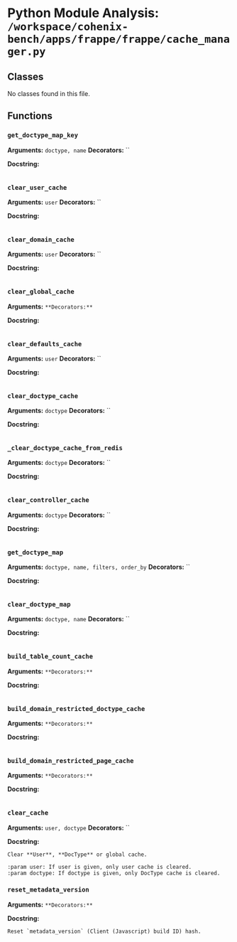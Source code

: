 # Python Module Analysis: `/workspace/cohenix-bench/apps/frappe/frappe/cache_manager.py`

## Classes

No classes found in this file.


## Functions

### `get_doctype_map_key`
**Arguments:** `doctype, name`
**Decorators:** ``

**Docstring:**
```

```
### `clear_user_cache`
**Arguments:** `user`
**Decorators:** ``

**Docstring:**
```

```
### `clear_domain_cache`
**Arguments:** `user`
**Decorators:** ``

**Docstring:**
```

```
### `clear_global_cache`
**Arguments:** ``
**Decorators:** ``

**Docstring:**
```

```
### `clear_defaults_cache`
**Arguments:** `user`
**Decorators:** ``

**Docstring:**
```

```
### `clear_doctype_cache`
**Arguments:** `doctype`
**Decorators:** ``

**Docstring:**
```

```
### `_clear_doctype_cache_from_redis`
**Arguments:** `doctype`
**Decorators:** ``

**Docstring:**
```

```
### `clear_controller_cache`
**Arguments:** `doctype`
**Decorators:** ``

**Docstring:**
```

```
### `get_doctype_map`
**Arguments:** `doctype, name, filters, order_by`
**Decorators:** ``

**Docstring:**
```

```
### `clear_doctype_map`
**Arguments:** `doctype, name`
**Decorators:** ``

**Docstring:**
```

```
### `build_table_count_cache`
**Arguments:** ``
**Decorators:** ``

**Docstring:**
```

```
### `build_domain_restricted_doctype_cache`
**Arguments:** ``
**Decorators:** ``

**Docstring:**
```

```
### `build_domain_restricted_page_cache`
**Arguments:** ``
**Decorators:** ``

**Docstring:**
```

```
### `clear_cache`
**Arguments:** `user, doctype`
**Decorators:** ``

**Docstring:**
```
Clear **User**, **DocType** or global cache.

:param user: If user is given, only user cache is cleared.
:param doctype: If doctype is given, only DocType cache is cleared.
```
### `reset_metadata_version`
**Arguments:** ``
**Decorators:** ``

**Docstring:**
```
Reset `metadata_version` (Client (Javascript) build ID) hash.
```

